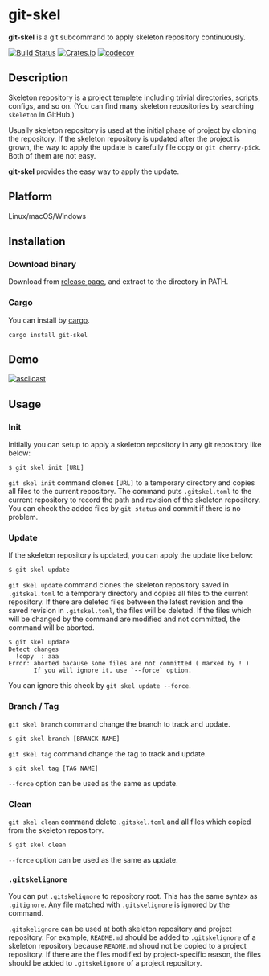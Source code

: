 # git-skel

**git-skel** is a git subcommand to apply skeleton repository continuously.

[![Build Status](https://dev.azure.com/dalance/git-skel/_apis/build/status/dalance.git-skel?branchName=master)](https://dev.azure.com/dalance/git-skel/_build/latest?definitionId=1&branchName=master)
[![Crates.io](https://img.shields.io/crates/v/git-skel.svg)](https://crates.io/crates/git-skel)
[![codecov](https://codecov.io/gh/dalance/git-skel/branch/master/graph/badge.svg)](https://codecov.io/gh/dalance/git-skel)

## Description

Skeleton repository is a project templete including trivial directories, scripts, configs, and so on.
(You can find many skeleton repositories by searching `skeleton` in GitHub.)

Usually skeleton repository is used at the initial phase of project by cloning the repository.
If the skeleton repository is updated after the project is grown, the way to apply the update is carefully file copy or `git cherry-pick`.
Both of them are not easy.

**git-skel** provides the easy way to apply the update.

## Platform

Linux/macOS/Windows

## Installation

### Download binary

Download from [release page](https://github.com/dalance/git-skel/releases/latest), and extract to the directory in PATH.

### Cargo

You can install by [cargo](https://crates.io).

```
cargo install git-skel
```

## Demo

[![asciicast](https://asciinema.org/a/241330.svg)](https://asciinema.org/a/241330)

## Usage

### Init

Initially you can setup to apply a skeleton repository in any git repository like below:

```
$ git skel init [URL]
```

`git skel init` command clones `[URL]` to a temporary directory and copies all files to the current repository.
The command puts `.gitskel.toml` to the current repository to record the path and revision of the skeleton repository.
You can check the added files by `git status` and commit if there is no problem.

### Update

If the skeleton repository is updated, you can apply the update like below:

```
$ git skel update
```

`git skel update` command clones the skeleton repository saved in `.gitskel.toml` to a temporary directory and copies all files to the current repository.
If there are deleted files between the latest revision and the saved revision in `.gitskel.toml`, the files will be deleted.
If the files which will be changed by the command are modified and not committed, the command will be aborted.

```
$ git skel update
Detect changes
  !copy  : aaa
Error: aborted bacause some files are not committed ( marked by ! )
       If you will ignore it, use `--force` option.
```

You can ignore this check by `git skel update --force`.

### Branch / Tag

`git skel branch` command change the branch to track and update.

```
$ git skel branch [BRANCK NAME]
```

`git skel tag` command change the tag to track and update.

```
$ git skel tag [TAG NAME]
```

`--force` option can be used as the same as update.

### Clean

`git skel clean` command delete `.gitskel.toml` and all files which copied from the skeleton repository.

```
$ git skel clean
```

`--force` option can be used as the same as update.

### `.gitskelignore`

You can put `.gitskelignore` to repository root.
This has the same syntax as `.gitignore`.
Any file matched with `.gitskelignore` is ignored by the command.

`.gitskelignore` can be used at both skeleton repository and project repository.
For example, `README.md` should be added to `.gitskelignore` of a skeleton repository because `README.md` shoud not be copied to a project repository.
If there are the files modified by project-specific reason, the files should be added to `.gitskelignore` of a project repository.
